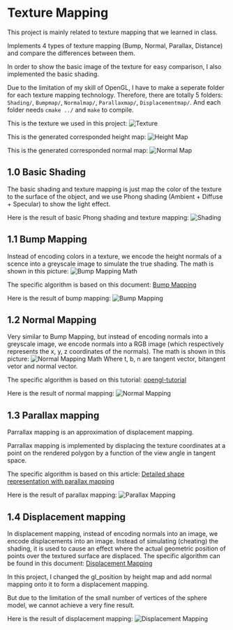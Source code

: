 # Texture Mapping

This project is mainly related to texture mapping that we learned in class.

Implements 4 types of texture mapping (Bump, Normal, Parallax, Distance) and compare the differences between them.

In order to show the basic image of the texture for easy comparison, I also implemented the basic shading.

Due to the limitation of my skill of OpenGL, I have to make a seperate folder for each texture mapping technology. Therefore, there are totally 5 folders: `Shading/`, `Bumpmap/`, `Normalmap/`, `Parallaxmap/`, `Displacementmap/`. And each folder needs `cmake ../` and `make` to compile.

This is the texture we used in this project:
![Texture](../Displacementmap/img/texture.jpg)

This is the generated corresponded height map:
![Height Map](../Displacementmap/img/texture_DISP.png)

This is the generated corresponded normal map:
![Normal Map](../Displacementmap/img/texture_NRM.png)

## 1.0 Basic Shading

The basic shading and texture mapping is just map the color of the texture to the surface of the object, and we use Phong shading (Ambient + Diffuse + Specular) to show the light effect.

Here is the result of basic Phong shading and texture mapping:
![Shading](shading.png)

## 1.1 Bump Mapping

Instead of encoding colors in a texture, we encode the height normals of a scence into a greyscale image to simulate the true shading. The math is shown in this picture:
![Bump Mapping Math](bump_map_math.png)

The specific algorithm is based on this document: [Bump Mapping](http://web.cse.ohio-state.edu/~shen.94/781/Site/Slides_files/bump.pdf)

Here is the result of bump mapping:
![Bump Mapping](bump_map.png)

## 1.2 Normal Mapping

Very similar to Bump Mapping, but instead of encoding normals into a greyscale image, we encode normals into a RGB image (which respectively represents the x, y, z coordinates of the normals). The math is shown in this picture:
![Normal Mapping Math](normal_map_math.png)
Where t, b, n are tangent vector, bitangent vetor and normal vector.

The specific algorithm is based on this tutorial: [opengl-tutorial](http://www.opengl-tutorial.org/intermediate-tutorials/tutorial-13-normal-mapping/)

Here is the result of normal mapping:
![Normal Mapping](normal_map.png)

## 1.3 Parallax mapping

Parrallax mapping is an approximation of displacement mapping.

Parrallax mapping is implemented by displacing the texture coordinates at a point on the rendered polygon by a function of the view angle in tangent space.

The specific algorithm is based on this article: [Detailed shape representation with parallax mapping](https://www.researchgate.net/profile/Susumu_Tachi/publication/228583097_Detailed_shape_representation_with_parallax_mapping/links/02e7e518259abdc882000000.pdf)

Here is the result of parallax mapping:
![Parallax Mapping](parallax_map.png)

## 1.4 Displacement mapping

In displacement mapping, instead of encoding normals into an image, we encode displacements into an image. Instead of simulating (cheating) the shading, it is used to cause an effect where the actual geometric position of points over the textured surface are displaced. The specific algorithm can be found in this document: [Displacement Mapping](http://mathinfo.univ-reims.fr/IMG/pdf/Displacement_Mapping_Forsyth_Doggett_.pdf)

In this project, I changed the gl_position by height map and add normal mapping onto it to form a displacement mapping.

But due to the limitation of the small number of vertices of the sphere model, we cannot achieve a very fine result.

Here is the result of displacement mapping:
![Displacement Mapping](displacement_map.png)